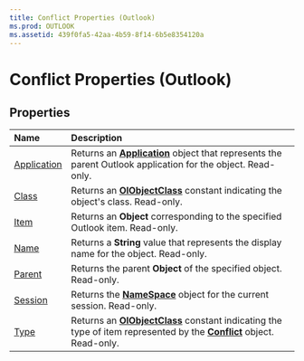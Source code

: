 ```yaml
---
title: Conflict Properties (Outlook)
ms.prod: OUTLOOK
ms.assetid: 439f0fa5-42aa-4b59-8f14-6b5e8354120a
---
```



# Conflict Properties (Outlook)

## Properties



|**Name**|**Description**|
|:-----|:-----|
|[Application](conflict-application-property-outlook.md)|Returns an  **[Application](application-object-outlook.md)** object that represents the parent Outlook application for the object. Read-only.|
|[Class](conflict-class-property-outlook.md)|Returns an  **[OlObjectClass](olobjectclass-enumeration-outlook.md)** constant indicating the object's class. Read-only.|
|[Item](conflict-item-property-outlook.md)|Returns an  **Object** corresponding to the specified Outlook item. Read-only.|
|[Name](conflict-name-property-outlook.md)|Returns a  **String** value that represents the display name for the object. Read-only.|
|[Parent](conflict-parent-property-outlook.md)|Returns the parent  **Object** of the specified object. Read-only.|
|[Session](conflict-session-property-outlook.md)|Returns the  **[NameSpace](namespace-object-outlook.md)** object for the current session. Read-only.|
|[Type](conflict-type-property-outlook.md)|Returns an  **[OlObjectClass](olobjectclass-enumeration-outlook.md)** constant indicating the type of item represented by the **[Conflict](conflict-object-outlook.md)** object. Read-only.|

